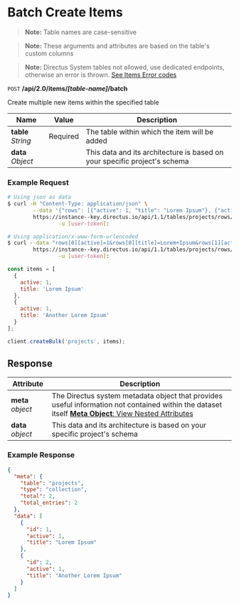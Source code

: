 # Batch Create Items

> **Note:** Table names are case-sensitive

> **Note:** These arguments and attributes are based on the table's custom columns

> **Note:** Directus System tables not allowed, use dedicated endpoints, otherwise an error is thrown. [See Items Error codes](/errors/items.md)

<span class="request">`POST` **/api/2.0/items/_[table-name]_/batch**</span>

<span class="description">Create multiple new items within the specified table</span>

<span class="arguments">Name</span> | Value | Description
--------|-----|------------
**table** _String_ | <span class="required">Required</span> | The table within which the item will be added
<span class="custom">**data**</span> _Object_ | | <span class="custom">This data and its architecture is based on your specific project's schema</span>

### Example Request

```bash
# Using json as data
$ curl -H "Content-Type: application/json" \
        --data '{"rows": [{"active": 1, "title": "Lorem Ipsum"}, {"active":1,"title": "Another Lorem Ipsum"}]}' \
        https://instance--key.directus.io/api/1.1/tables/projects/rows/bulk \
                -u [user-token]:

# Using application/x-www-form-urlencoded
$ curl --data "rows[0][active]=1&rows[0][title]=Lorem+Ipsum&rows[1][active]=1&rows[1][title]=Another+Lorem+Ipsum" \
        https://instance--key.directus.io/api/1.1/tables/projects/rows/bulk \
                -u [user-token]:
```

```javascript
const items = [
  {
    active: 1,
    title: 'Lorem Ipsum'
  },
  {
    active: 1,
    title: 'Another Lorem Ipsum'
  }
];

client.createBulk('projects', items);
```

## Response

<span class="attributes">Attribute</span> | Description
-------|------------
**meta** _object_ | The Directus system metadata object that provides useful information not contained within the dataset itself [**Meta Object**: View Nested Attributes](/overview/objects-model.md#meta-object)
<span class="custom">**data**</span> _object_ | <span class="custom">This data and its architecture is based on your specific project's schema</span>

### Example Response

```json
{
  "meta": {
    "table": "projects",
    "type": "collection",
    "total": 2,
    "total_entries": 2
  },
  "data": [
    {
      "id": 1,
      "active": 1,
      "title": "Lorem Ipsum"
    },
    {
      "id": 2,
      "active": 1,
      "title": "Another Lorem Ipsum"
    }
  ]
}
```
